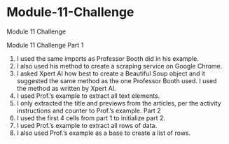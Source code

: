 # Module-11-Challenge
Module 11 Challenge

Module 11 Challenge
Part 1
1.	I used the same imports as Professor Booth did in his example.
2.	I also used his method to create a scraping service on Google Chrome.
3.	I asked Xpert AI how best to create a Beautiful Soup object and it suggested the same method as the one Professor Booth used. I used the method as written by Xpert AI.
4.	I used Prof.’s example to extract all text elements.
5.	I only extracted the title and previews from the articles, per the activity instructions and counter to Prof.’s example.
Part 2
1.	I used the first 4 cells from part 1 to initialize part 2.
2.	I used Prof.’s example to extract all rows of data. 
3.	I also used Prof.’s example as a base to create a list of rows.
